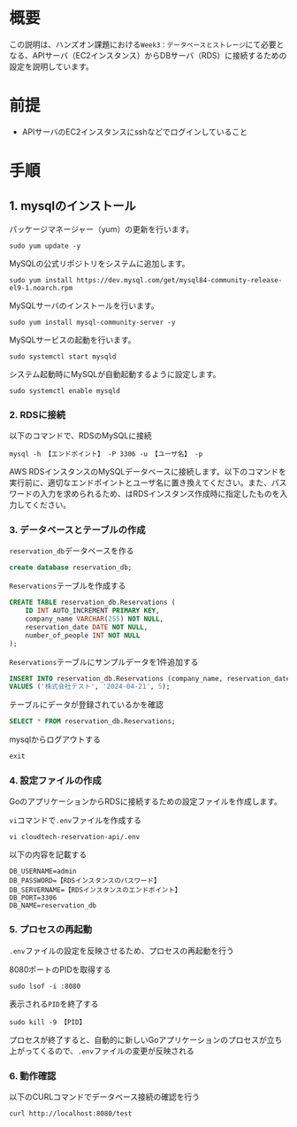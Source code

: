 # 概要
この説明は、ハンズオン課題における`Week3：データベースとストレージ`にて必要となる、APIサーバ（EC2インスタンス）からDBサーバ（RDS）に接続するための設定を説明しています。

# 前提
- APIサーバのEC2インスタンスにsshなどでログインしていること

# 手順

## 1. mysqlのインストール

パッケージマネージャー（yum）の更新を行います。
```shell
sudo yum update -y
```

MySQLの公式リポジトリをシステムに追加します。
```shell
sudo yum install https://dev.mysql.com/get/mysql84-community-release-el9-1.noarch.rpm
```

MySQLサーバのインストールを行います。
```shell
sudo yum install mysql-community-server -y
```

MySQLサービスの起動を行います。
```shell
sudo systemctl start mysqld
```

システム起動時にMySQLが自動起動するように設定します。
```shell
sudo systemctl enable mysqld
```

### 2. RDSに接続

以下のコマンドで、RDSのMySQLに接続
```
mysql -h 【エンドポイント】 -P 3306 -u 【ユーザ名】 -p
```

AWS RDSインスタンスのMySQLデータベースに接続します。以下のコマンドを実行前に、適切なエンドポイントとユーザ名に置き換えてください。また、パスワードの入力を求められるため、はRDSインスタンス作成時に指定したものを入力してください。


### 3. データベースとテーブルの作成

`reservation_db`データベースを作る
```sql
create database reservation_db;
```

`Reservations`テーブルを作成する
```sql
CREATE TABLE reservation_db.Reservations (
    ID INT AUTO_INCREMENT PRIMARY KEY,
    company_name VARCHAR(255) NOT NULL,
    reservation_date DATE NOT NULL,
    number_of_people INT NOT NULL
);
```

`Reservations`テーブルにサンプルデータを1件追加する
```sql
INSERT INTO reservation_db.Reservations (company_name, reservation_date, number_of_people)
VALUES ('株式会社テスト', '2024-04-21', 5);
```

テーブルにデータが登録されているかを確認
```sql
SELECT * FROM reservation_db.Reservations;
```

mysqlからログアウトする
```sql
exit
```

### 4. 設定ファイルの作成
GoのアプリケーションからRDSに接続するための設定ファイルを作成します。

`vi`コマンドで`.env`ファイルを作成する

```shell
vi cloudtech-reservation-api/.env
```

以下の内容を記載する
```
DB_USERNAME=admin
DB_PASSWORD=【RDSインスタンスのパスワード】
DB_SERVERNAME=【RDSインスタンスのエンドポイント】
DB_PORT=3306
DB_NAME=reservation_db
```

### 5. プロセスの再起動
`.env`ファイルの設定を反映させるため、プロセスの再起動を行う

8080ポートのPIDを取得する
```shell
sudo lsof -i :8080
```

表示される`PID`を終了する
```shell
sudo kill -9 【PID】
```

プロセスが終了すると、自動的に新しいGoアプリケーションのプロセスが立ち上がってくるので、`.env`ファイルの変更が反映される

### 6. 動作確認
以下のCURLコマンドでデータベース接続の確認を行う
```shell
curl http://localhost:8080/test
```







